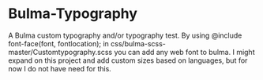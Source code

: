 # Bulma-Typography
A Bulma custom typography and/or typography test.
By using @include font-face(font, fontlocation); in css/bulma-scss-master/Customtypography.scss you can add any web font to bulma.
I might expand on this project and add custom sizes based on languages, but for now I do not have need for this.
